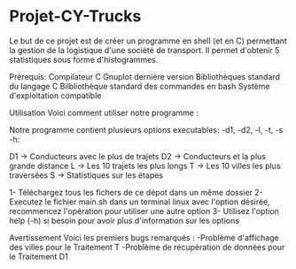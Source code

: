 # Projet-CY-Trucks

 	 	
Le but de ce projet est de créer un programme en shell (et en C) permettant la gestion de la logistique d'une socièté de transport. Il permet d'obtenir 5 statistiques sous forme d'histogrammes.


Prérequis:
Compilateur C 
Gnuplot dernière version
Bibliothèques standard du langage C 
Bilbliothèque standard des commandes en bash
Système d'exploitation compatible 

Utilisation
Voici comment utiliser notre programme :

Notre programme contient plusieurs options executables: -d1, -d2, -l, -t, -s -h:

D1 -> Conducteurs avec le plus de trajets
D2 -> Conducteurs et la plus grande distance
L -> Les 10 trajets les plus longs
T -> Les 10 villes les plus traversées
S -> Statistiques sur les étapes


1- Téléchargez tous les fichers de ce dépot dans un même dossier
2- Executez le fichier main.sh dans un terminal linux avec l'option désirée, recommencez l'opération pour utiliser une autre option
3- Utilisez l'option help (-h) si besoin pour avoir plus d'information sur les options



Avertissement
Voici les premiers bugs remarqués :
-Problème d'affichage des villes pour le Traitement T
-Problème de récupération de données pour le Traitement D1

